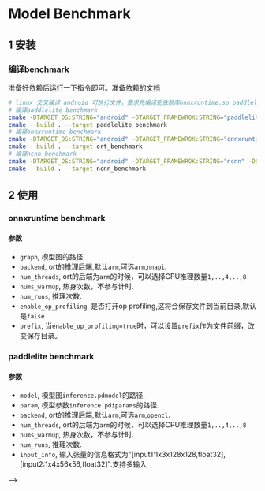 # Model Benchmark

## 1 安装

### 编译benchmark
准备好依赖后运行一下指令即可。准备依赖的[文档](docs/builder/README.md)
```bash
# linux 交叉编译 android 可执行文件，要求先编译完依赖库onnxruntime.so paddlelite.so ncnn.so
# 编译paddlelite benchmark
cmake -DTARGET_OS:STRING="android" -DTARGET_FRAMEWROK:STRING="paddlelite" -DCMAKE_TOOLCHAIN_FILE="/root/android_sdk/ndk/25.0.8775105/build/cmake/android.toolchain.cmake" -DANDROID_ABI="arm64-v8a" -DANDROID_PLATFORM=android-29 -G "Ninja" ..
cmake --build . --target paddlelite_benchmark
# 编译onnxruntime benchmark
cmake -DTARGET_OS:STRING="android" -DTARGET_FRAMEWROK:STRING="onnxruntime" -DCMAKE_TOOLCHAIN_FILE="/root/android_sdk/ndk/25.0.8775105/build/cmake/android.toolchain.cmake" -DANDROID_ABI="arm64-v8a" -DANDROID_PLATFORM=android-29 -G "Ninja" ..
cmake --build . --target ort_benchmark
# 编译ncnn benchmark
cmake -DTARGET_OS:STRING="android" -DTARGET_FRAMEWROK:STRING="ncnn" -DCMAKE_TOOLCHAIN_FILE="/root/android_sdk/ndk/25.0.8775105/build/cmake/android.toolchain.cmake" -DANDROID_ABI="arm64-v8a"  -DANDROID_PLATFORM=android-29 -G "Ninja" ..
cmake --build . --target ncnn_benchmark
```


## 2 使用

### onnxruntime benchmark
#### 参数
- `graph`, 模型图的路径.
- `backend`, ort的推理后端,默认`arm`,可选`arm`,`nnapi`.
- `num_threads`, ort的后端为`arm`的时候，可以选择CPU推理数量`1,..,4,..,8`
- `nums_warmup`, 热身次数，不参与计时.
- `num_runs`, 推理次数.
- `enable_op_profiling`, 是否打开op profiling,这将会保存文件到当前目录,默认是`false`
- `prefix`, 当`enable_op_profiling=true`时，可以设置`prefix`作为文件前缀，改变保存目录。

### paddlelite benchmark
#### 参数
- `model`, 模型图`inference.pdmodel`的路径.
- `param`, 模型参数`inference.pdiparams`的路径.
- `backend`, ort的推理后端,默认`arm`,可选`arm`,`opencl`.
- `num_threads`, ort的后端为`arm`的时候，可以选择CPU推理数量`1,..,4,..,8`
- `nums_warmup`, 热身次数，不参与计时.
- `num_runs`, 推理次数.
- `input_info`, 输入张量的信息格式为"[input1:1x3x128x128,float32],[input2:1x4x56x56,float32]".支持多输入
<!-- - `output_info`, 输出张量的信息格式为:"output1:1x7x128x128,output2:1x4x128x128".支持多输出. -->

<!-- 
### ncnn benchmark
#### 参数
- `model`, 模型图`*.bin`的路径.
- `param`, 模型参数`*.param`的路径.
- `backend`, ort的推理后端,默认`arm`,可选`arm`,`vulkan`.
- `num_threads`, ort的后端为`arm`的时候，可以选择CPU推理数量`1,..,4,..,8`
- `nums_warmup`, 热身次数，不参与计时.
- `num_runs`, 推理次数.
- `input_info`, 输入张量的信息格式为"input1:1x3x128x128,input2:1x4x56x56".支持多输入
<!-- - `output_info`, 输出张量的信息格式为:"output1:1x7x128x128,output2:1x4x128x128".支持多输出. -->
 -->
